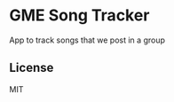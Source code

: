 GME Song Tracker
==================================

App to track songs that we post in a group

License
-------

MIT

